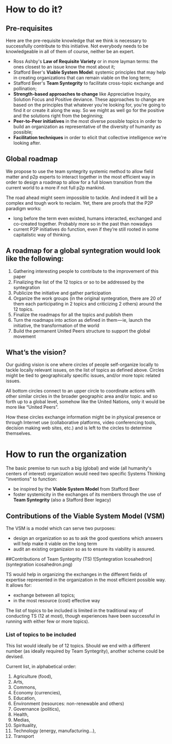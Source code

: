 # How to do it? 

## Pre-requisites

Here are the pre-requisite knowledge that we think is necessary to successfully contribute to this initiative. Not everybody needs to be knowledgeable in all of them of course, neither be an expert.
* Ross Ashby's **Law of Requisite Variety** or in more layman terms: the ones closest to an issue know the most about it;
* Stafford Beer's **Viable System Model**: systemic principles that may help in creating organizations that can remain viable on the long term;
* Stafford Beer's **Team Syntegrity** to facilitate cross-topic exchange and pollination;
* **Strength-based approaches to change** like Appreciative Inquiry, Solution Focus and Positive deviance. These approaches to change are based on the principles that whatever you're looking for, you're going to find it or create it along the way. So we might as well go for the positive and the solutions right from the beginning;
* **Peer-to-Peer initiatives** in the most diverse possible topics in order to build an organization as representative of the diversity of humanity as possible;
* **Facilitation techniques** in order to elicit that collective intelligence we're looking after.

## Global roadmap
We propose to use the team syntegrity systemic method to allow field matter and p2p experts to interact together in the most efficient way in order to design a roadmap to allow for a full blown transition from the current world to a more if not full p2p mankind.

The road ahead might seem impossible to tackle. And indeed it will be a complex and tough work to reclaim. Yet, there are proofs that the P2P paradigm works:

* long before the term even existed, humans interacted, exchanged and co-created together. Probably more so in the past than nowadays
* current P2P initiatives do function, even if they’re still rooted in some capitalistic way of thinking.


## A roadmap for a global syntegration would look like the following:

1. Gathering interesting people to contribute to the improvement of this paper
2. Finalizing the list of the 12 topics or so to be addressed by the syntegration
3. Publicize the initiative and gather participation
4. Organize the work groups (in the original syntegration, there are 20 of them each participating in 2 topics and criticizing 2 others) around the 12 topics.
5. Finalize the roadmaps for all the topics and publish them
6. Turn the roadmaps into action as defined in them — ie, launch the initiative, the transformation of the world
7. Build the permanent United Peers structure to support the global movement


## What’s the vision? 
Our guiding vision is one where circles of people self-organize locally to tackle locally relevant issues, on the list of topics as defined above. Circles might be tied to geographically specific issues, and/or more topic related issues.

All bottom circles connect to an upper circle to coordinate actions with other similar circles in the broader geographic area and/or topic. and so forth up to a global level, somehow like the United Nations, only it would be more like “United Peers”.

How these circles exchange information might be in physical presence or through Internet use (collaborative platforms, video conferencing tools, decision making web sites, etc.) and is left to the circles to determine themselves.

# How to run the organization

The basic premise to run such a big (global) and wide (all humanity's centers of interest) organization would need two specific Systems Thinking "inventions" to function:
* be inspired by the **Viable System Model** from Stafford Beer
* foster systemicity in the exchanges of its members through the use of **Team Syntegrity** (also a Stafford Beer legacy)

## Contributions of the Viable System Model (VSM)

The VSM is a model which can serve two purposes:
* design an organization so as to ask the good questions which answers will help make it viable on the long term
* audit an existing organizaion so as to ensure its viability is assured.

##Contributions of Team Syntegrity (TS)
![Syntegration Icosahedron](syntegration icosahedron.png)

TS would help in organizing the exchanges in the different fields of expertise represented in the organization in the most efficient possible way. It allows for:
* exchange between all topics;
* in the most resource (cost) effective way

The list of topics to be included is limited in the traditional way of conducting TS (12 at most), though experiences have been successful in running with either few or more topics).

### List of topics to be included
This list would ideally be of 12 topics. Should we end with a different number (as ideally required by Team Syntegrity), another scheme could be devised.

Current list, in alphabetical order:

1. Agriculture (food), 
2. Arts, 
3. Commons, 
4. Economy (currencies), 
5. Education, 
6. Environment (resources: non-renewable and others)
7. Governance (politics),
8. Health, 
9. Medias,
10. Spirituality, 
11. Technology (energy, manufacturing...), 
12. Transport